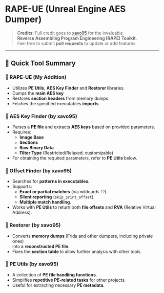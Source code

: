 # RAPE-UE (Unreal Engine AES Dumper)

> **Credits:** Full credit goes to [xavo95](https://git.xeondev.com/xavo95/RAPE-toolkit) for the invaluable  
> **Reverse Assembling Program Engineering (RAPE) Toolkit**.  
> Feel free to submit **pull requests** to update or add features.

---

## 📌 Quick Tool Summary

### 🔹 RAPE-UE (My Addition)
- Utilizes **PE Utils**, **AES Key Finder** and **Restorer** libraries.
- Dumps the **main AES key**
- Restores **section headers** from memory dumps
- Fetches the specified executables **imports**

### 🔹 AES Key Finder (by xavo95)
- Parses a **PE file** and extracts **AES keys** based on provided parameters.
- Requires:
  - **Image Base**
  - **Sections**
  - **Raw Binary Data**
  - **Filter Type** (Restricted/Relaxed; customizable)
- For obtaining the required parameters, refer to **PE Utils** below.

### 🔹 Offset Finder (by xavo95)
- Searches for **patterns in executables**.
- Supports:
  - **Exact or partial matches** (via wildcards `??`).
  - **Silent reporting** (`skip_print_offset`).
  - **Multiple match handling**.
- Works with **PE Utils** to return both **file offsets** and **RVA** (Relative Virtual Address).

### 🔹 Restorer (by xavo95)
- Converts **memory dumps** (Frida and other dumpers, including private ones)  
  into a **reconstructed PE file**.
- Fixes the **section table** to allow further analysis with other tools.

### 🔹 PE Utils (by xavo95)
- A collection of **PE file handling functions**.
- Simplifies **repetitive PE-related tasks** for other projects.
- Useful for extracting necessary **PE metadata**.
